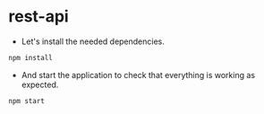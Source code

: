 # rest-api

- Let's install the needed dependencies.

```bash
npm install
```

- And start the application to check that everything is working as expected.

```bash
npm start
```